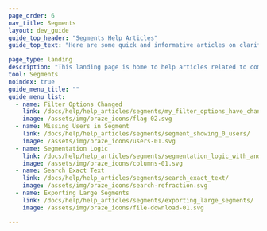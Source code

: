 ```yaml
---
page_order: 6
nav_title: Segments
layout: dev_guide
guide_top_header: "Segments Help Articles"
guide_top_text: "Here are some quick and informative articles on clarifying segmentation logic and filtering issues. <br><br> Learn more about how to use segmentation in your Braze campaigns or Canvases in our <a href='/docs/user_guide/engagement_tools/segments'>Segments</a> section."

page_type: landing
description: "This landing page is home to help articles related to common Segments issues."
tool: Segments
noindex: true
guide_menu_title: ""
guide_menu_list:
  - name: Filter Options Changed
    link: /docs/help/help_articles/segments/my_filter_options_have_changed/
    image: /assets/img/braze_icons/flag-02.svg
  - name: Missing Users in Segment
    link: /docs/help/help_articles/segments/segment_showing_0_users/
    image: /assets/img/braze_icons/users-01.svg
  - name: Segmentation Logic
    link: /docs/help/help_articles/segments/segmentation_logic_with_and_or/
    image: /assets/img/braze_icons/columns-01.svg
  - name: Search Exact Text
    link: /docs/help/help_articles/segments/search_exact_text/
    image: /assets/img/braze_icons/search-refraction.svg
  - name: Exporting Large Segments
    link: /docs/help/help_articles/segments/exporting_large_segments/
    image: /assets/img/braze_icons/file-download-01.svg

---
```

